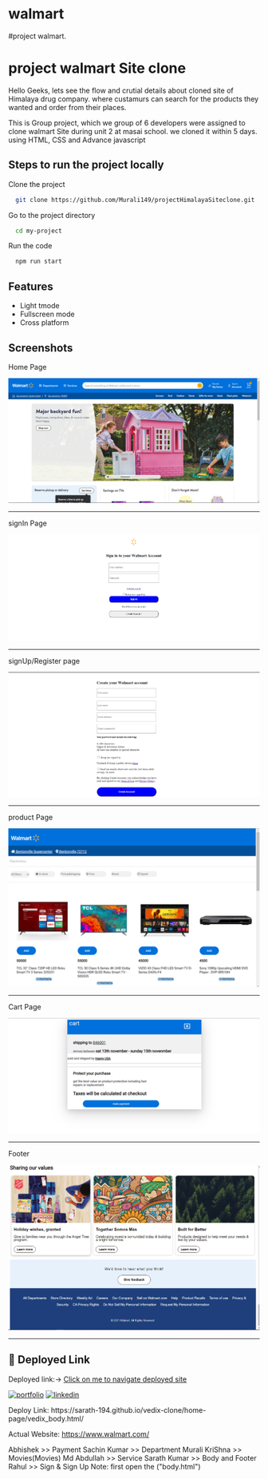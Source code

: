 # walmart
#project walmart.

# project walmart Site clone

Hello Geeks, lets see the flow and crutial details about cloned site of Himalaya drug company. where custamurs can search for the products they wanted
and order from their places.

This is Group project, which we group of 6 developers were assigned to clone walmart Site during unit 2 at masai school. we cloned it within 5 days.
using HTML, CSS and Advance javascript 



## Steps to run the project locally

Clone the project

```bash
  git clone https://github.com/Murali149/projectHimalayaSiteclone.git
```

Go to the project directory

```bash
  cd my-project 
```

Run the code

```bash
  npm run start
```


## Features

- Light tmode 
- Fullscreen mode
- Cross platform


## Screenshots
Home Page

![App Screenshot](https://github.com/Murali149/Wallmart-clone/blob/main/images/homePage1.png?raw=true)

<hr/>


signIn Page

![App Screenshot](https://github.com/Murali149/Wallmart-clone/blob/main/images/signIn.png?raw=true)
<hr/>


signUp/Register page

![App Screenshot](https://github.com/Murali149/Wallmart-clone/blob/main/images/signUp.png?raw=true)
<hr/>


<!-- Nav Bar

![App Screenshot](https://github.com/Murali149/projectHimalayaSiteclone/blob/master/images/navBarCatagery.png?raw=true)
<hr/> -->


product Page

![App Screenshot](https://github.com/Murali149/Wallmart-clone/blob/main/images/ProductPage.png?raw=true)
<hr/>


Cart Page

![App Screenshot](https://github.com/Murali149/Wallmart-clone/blob/main/images/cartPage.png?raw=true)
<hr/>


<!-- Checkout Page

![App Screenshot](https://github.com/Murali149/projectHimalayaSiteclone/blob/master/images/checkoutPage.png?raw=true)
<hr/>


Payment Page

![App Screenshot](https://github.com/Murali149/projectHimalayaSiteclone/blob/master/images/paymentPage.png?raw=true)
<hr/> -->


Footer

![App Screenshot](https://github.com/Murali149/Wallmart-clone/blob/main/images/footer.png?raw=true)
<hr/>


## 🔗 Deployed Link
Deployed link:-> [Click on me to navigate deployed site](https://sarath-194.github.io/walmart/body.html)


[![portfolio](https://img.shields.io/badge/my_portfolio-000?style=for-the-badge&logo=ko-fi&logoColor=white)](https://myfinalportfolio-dtxhms9r1-murali149.vercel.app)
[![linkedin](https://img.shields.io/badge/linkedin-0A66C2?style=for-the-badge&logo=linkedin&logoColor=white)](https://www.linkedin.com/in/muralikrishnava/
)







<p> Deploy Link: <a href'https://sarath-194.github.io/walmart/body.html' target='_blank'>https://sarath-194.github.io/vedix-clone/home-page/vedix_body.html/</a> </p>
<p> Actual Website: <a href='https://www.walmart.com/'>https://www.walmart.com/</a> </p>

Abhishek >> Payment
Sachin Kumar >> Department
Murali KriShna >> Movies(Movies)
Md Abdullah >> Service
Sarath Kumar >> Body and Footer
Rahul >> Sign & Sign Up
Note: first open the ("body.html")
